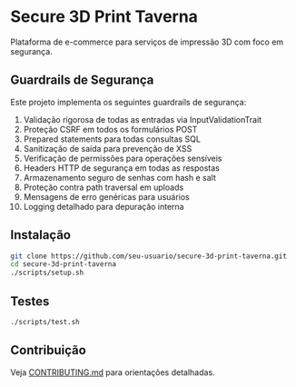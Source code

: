 # Secure 3D Print Taverna

Plataforma de e-commerce para serviços de impressão 3D com foco em segurança.

## Guardrails de Segurança

Este projeto implementa os seguintes guardrails de segurança:

1. Validação rigorosa de todas as entradas via InputValidationTrait
2. Proteção CSRF em todos os formulários POST
3. Prepared statements para todas consultas SQL
4. Sanitização de saída para prevenção de XSS
5. Verificação de permissões para operações sensíveis
6. Headers HTTP de segurança em todas as respostas
7. Armazenamento seguro de senhas com hash e salt
8. Proteção contra path traversal em uploads
9. Mensagens de erro genéricas para usuários
10. Logging detalhado para depuração interna

## Instalação

```bash
git clone https://github.com/seu-usuario/secure-3d-print-taverna.git
cd secure-3d-print-taverna
./scripts/setup.sh
```

## Testes

```bash
./scripts/test.sh
```

## Contribuição

Veja [CONTRIBUTING.md](CONTRIBUTING.md) para orientações detalhadas.